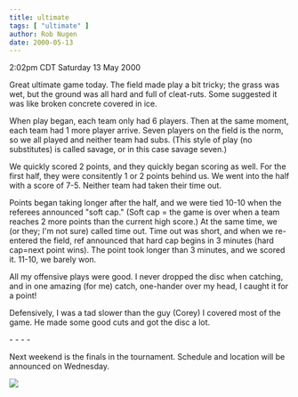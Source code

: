 ```yaml
---
title: ultimate
tags: [ "ultimate" ]
author: Rob Nugen
date: 2000-05-13
---
```


<title>Ultimate</title>
<p class=date>2:02pm CDT Saturday 13 May 2000</p>

<p>Great ultimate game today.  The field made play a bit tricky; the
grass was wet, but the ground was all hard and full of cleat-ruts.
Some suggested it was like broken concrete covered in ice.

<p>When play began, each team only had 6 players.  Then at the same
moment, each team had 1 more player arrive.  Seven players on the
field is the norm, so we all played and neither team had subs.  (This
style of play (no substitutes) is called savage, or in this case
savage seven.)

<p>We quickly scored 2 points, and they quickly began scoring as well.
For the first half, they were consitently 1 or 2 points behind us.  We
went into the half with a score of 7-5.  Neither team had taken their
time out.

<p>Points began taking longer after the half, and we were tied 10-10
when the referees announced "soft cap."  (Soft cap = the game is over
when a team reaches 2 more points than the current high score.)  At
the same time, we (or they; I'm not sure) called time out.  Time out
was short, and when we re-entered the field, ref announced that hard
cap begins in 3 minutes (hard cap=next point wins). The point took
longer than 3 minutes, and we scored it.  11-10, we barely won.

<p>All my offensive plays were good.  I never dropped the disc when
catching, and in one amazing (for me) catch, one-hander over my head,
I caught it for a point!  

<p>Defensively, I was a tad slower than the guy (Corey) I covered most
of the game.  He made some good cuts and got the disc a lot.

<p>- - - -

<p>Next weekend is the finals in the tournament.  Schedule and
location will be announced on Wednesday.

<p><img src='/images/rob/wL-ROB.gif'>

